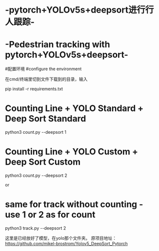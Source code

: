 # -pytorch+YOLOv5s+deepsort进行行人跟踪-
# -Pedestrian tracking with pytorch+YOLOv5s+deepsort-

#配置环境
#configure the environment

在cmd/终端里切到文件下载到的目录，输入

pip install -r requirements.txt

# Counting Line + YOLO Standard + Deep Sort Standard
python3 count.py --deepsort 1
# Counting Line + YOLO Custom + Deep Sort Custom
python3 count.py --deepsort 2 

or

# same for track without counting - use 1 or 2 as for count
python3 track.py --deepsort 2


这里是已经放好了模型，在yolo那个文件夹。
原项目地址：https://github.com/mikel-brostrom/Yolov5_DeepSort_Pytorch
